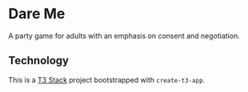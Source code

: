 # Dare Me

A party game for adults with an emphasis on consent and negotiation.

## Technology

This is a [T3 Stack](https://create.t3.gg/) project bootstrapped with `create-t3-app`.
